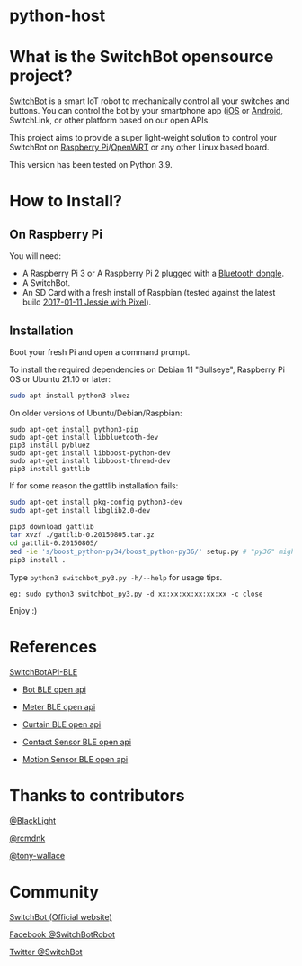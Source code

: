 # python-host

# What is the SwitchBot opensource project?
[SwitchBot](https://www.switch-bot.com) is a smart IoT robot to mechanically control all your switches and buttons. You can control the bot by your smartphone app ([iOS](https://itunes.apple.com/app/SwitchBot/id1087374760?mt=8) or  [Android](https://play.google.com/store/apps/details?id=com.theSwitchBot.SwitchBot), SwitchLink, or other platform based on our open APIs.

This project aims to provide a super light-weight solution to control your SwitchBot on [Raspberry Pi](https://www.raspberrypi.org)/[OpenWRT](https://openwrt.org/) or any other Linux based board.

This version has been tested on Python 3.9.

# How to Install?

## On Raspberry Pi
You will need:
  -  A Raspberry Pi 3 or A Raspberry Pi 2 plugged with a [Bluetooth dongle](https://www.amazon.com/Plugable-Bluetooth-Adapter-Raspberry-Compatible/dp/B009ZIILLI/ref=sr_1_3?s=electronics&ie=UTF8&qid=1487679848&sr=1-3&keywords=bluetooth+dongle).
  -  A SwitchBot.
  -  An SD Card with a fresh install of Raspbian (tested against the latest build [2017-01-11 Jessie with Pixel](https://www.raspberrypi.org/downloads/raspbian/)).

## Installation
Boot your fresh Pi and open a command prompt.

To install the required dependencies on Debian 11 "Bullseye", Raspberry Pi OS or Ubuntu 21.10 or later:

```sh
sudo apt install python3-bluez
```

On older versions of Ubuntu/Debian/Raspbian:

```shell
sudo apt-get install python3-pip
sudo apt-get install libbluetooth-dev
pip3 install pybluez
sudo apt-get install libboost-python-dev
sudo apt-get install libboost-thread-dev
pip3 install gattlib
```

If for some reason the gattlib installation fails:

```sh
sudo apt-get install pkg-config python3-dev
sudo apt-get install libglib2.0-dev

pip3 download gattlib
tar xvzf ./gattlib-0.20150805.tar.gz
cd gattlib-0.20150805/
sed -ie 's/boost_python-py34/boost_python-py36/' setup.py # "py36" might be "py37" (for example). Check "python3 --version"
pip3 install .
```

Type `python3 switchbot_py3.py -h/--help` for usage tips.
```
eg: sudo python3 switchbot_py3.py -d xx:xx:xx:xx:xx:xx -c close
```

Enjoy :)

# References

[SwitchBotAPI-BLE](https://github.com/OpenWonderLabs/SwitchBotAPI-BLE) 

- [Bot BLE open api](https://github.com/OpenWonderLabs/SwitchBotAPI-BLE/blob/latest/devicetypes/bot.md)

- [Meter BLE open api](https://github.com/OpenWonderLabs/SwitchBotAPI-BLE/blob/latest/devicetypes/meter.md)

- [Curtain BLE open api](https://github.com/OpenWonderLabs/SwitchBotAPI-BLE/blob/latest/devicetypes/curtain.md)

- [Contact Sensor BLE open api](https://github.com/OpenWonderLabs/SwitchBotAPI-BLE/blob/latest/devicetypes/contactsensor.md)

- [Motion Sensor BLE open api](https://github.com/OpenWonderLabs/SwitchBotAPI-BLE/blob/latest/devicetypes/motionsensor.md)

# Thanks to contributors
[@BlackLight](https://github.com/BlackLight)

[@rcmdnk](https://github.com/rcmdnk)

[@tony-wallace](https://github.com/tony-wallace)


# Community

[SwitchBot (Official website)](https://www.switch-bot.com/)

[Facebook @SwitchBotRobot](https://www.facebook.com/SwitchBotRobot/) 

[Twitter @SwitchBot](https://twitter.com/switchbot) 
